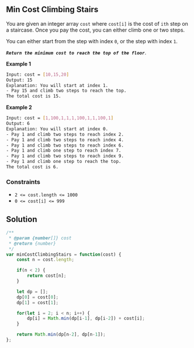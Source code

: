 
##   Min Cost Climbing Stairs

You are given an integer array ```cost``` where ```cost[i]``` is the cost of ```ith``` step on a staircase. Once you pay the cost, you can either climb one or two steps.

You can either start from the step with index ```0```, or the step with index ```1```.

***```Return the minimum cost to reach the top of the floor```***.

 
 


 


 




**Example 1**
```bash
Input: cost = [10,15,20]
Output: 15
Explanation: You will start at index 1.
- Pay 15 and climb two steps to reach the top.
The total cost is 15.
```

**Example 2**
```bash
Input: cost = [1,100,1,1,1,100,1,1,100,1]
Output: 6
Explanation: You will start at index 0.
- Pay 1 and climb two steps to reach index 2.
- Pay 1 and climb two steps to reach index 4.
- Pay 1 and climb two steps to reach index 6.
- Pay 1 and climb one step to reach index 7.
- Pay 1 and climb two steps to reach index 9.
- Pay 1 and climb one step to reach the top.
The total cost is 6.
```

### Constraints

- ```2 <= cost.length <= 1000```
- ```0 <= cost[i] <= 999```


## Solution

```javascript
/**
 * @param {number[]} cost
 * @return {number}
 */
var minCostClimbingStairs = function(cost) {
    const n = cost.length;

    if(n < 2) {
        return cost[n];
    }

    let dp = [];
    dp[0] = cost[0];
    dp[1] = cost[1];

    for(let i = 2; i < n; i++) {
        dp[i] = Math.min(dp[i-1], dp[i-2]) + cost[i];
    }

    return Math.min(dp[n-2], dp[n-1]);
};
```
